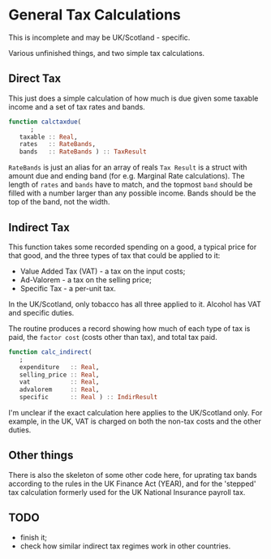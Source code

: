 # General Tax Calculations

This is incomplete and may be UK/Scotland - specific.

Various unfinished things, and two simple tax calculations.



## Direct Tax

This just does a simple calculation of how much is due given some taxable income and a set of tax rates and bands.

```julia
function calctaxdue(
      ;
   taxable :: Real,
   rates   :: RateBands,
   bands   :: RateBands ) :: TaxResult
```

`RateBands` is just an alias for an array of reals `Tax Result` is a struct with
amount due and ending band (for e.g. Marginal Rate calculations). The length of
`rates` and `bands` have to match, and the topmost `band` should be filled with
a number larger than any possible income. Bands should be the top of the band,
not the width.

## Indirect Tax

This function takes some recorded spending on a good, a typical price for that good, and the three types of tax that could be applied to it:

* Value Added Tax (VAT) - a tax on the input costs;
* Ad-Valorem - a tax on the selling price;
* Specific Tax - a per-unit tax.

In the UK/Scotland, only tobacco has all three applied to it. Alcohol has VAT
and specific duties.

The routine produces a record showing how much of each type of tax is paid, the `factor cost` (costs other than tax), and total tax paid.

```julia
function calc_indirect(
   ;
   expenditure   :: Real,
   selling_price :: Real,
   vat           :: Real,
   advalorem     :: Real,
   specific      :: Real ) :: IndirResult
```

I'm unclear if the exact calculation here applies to the UK/Scotland only. For
example, in the UK, VAT is charged on both the non-tax costs and the other
duties.

## Other things

There is also the skeleton of some other code here, for uprating tax bands according to the rules in the UK Finance Act (YEAR), and for the 'stepped' tax calculation formerly used for the UK National Insurance payroll tax. 

## TODO

* finish it;
* check how similar indirect tax regimes work in other countries.
